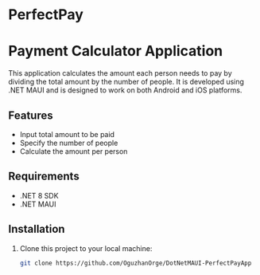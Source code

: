 # PerfectPay
# Payment Calculator Application

This application calculates the amount each person needs to pay by dividing the total amount by the number of people. It is developed using .NET MAUI and is designed to work on both Android and iOS platforms.

## Features

- Input total amount to be paid
- Specify the number of people
- Calculate the amount per person

## Requirements

- .NET 8 SDK
- .NET MAUI

## Installation

1. Clone this project to your local machine:
   ```bash
   git clone https://github.com/OguzhanOrge/DotNetMAUI-PerfectPayApp
